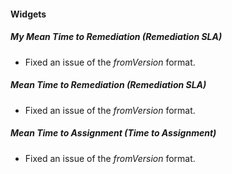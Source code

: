 
#### Widgets
##### My Mean Time to Remediation (Remediation SLA)
- Fixed an issue of the *fromVersion* format.
##### Mean Time to Remediation (Remediation SLA)
- Fixed an issue of the *fromVersion* format.
##### Mean Time to Assignment (Time to Assignment)
- Fixed an issue of the *fromVersion* format.
